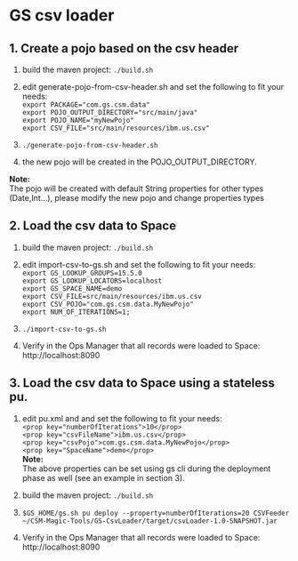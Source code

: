 # GS csv loader

## 1. Create a pojo based on the csv header

1. build the maven project:
   `./build.sh`

2. edit generate-pojo-from-csv-header.sh and set the following to fit your needs:<br>
   `export PACKAGE="com.gs.csm.data"`<br>
   `export POJO_OUTPUT_DIRECTORY="src/main/java"`<br>
   `export POJO_NAME="myNewPojo"`<br>
   `export CSV_FILE="src/main/resources/ibm.us.csv"`<br>
   
3. `./generate-pojo-from-csv-header.sh`

4. the new pojo will be created in the POJO_OUTPUT_DIRECTORY.

**Note:**<br>
The pojo will be created with default String properties for other types (Date,Int...), please modify the new pojo and change properties types 

## 2. Load the csv data to Space

1. build the maven project:
      `./build.sh`
2. edit import-csv-to-gs.sh and set the following to fit your needs:<br>
   `export GS_LOOKUP_GROUPS=15.5.0`<br>
   `export GS_LOOKUP_LOCATORS=localhost`<br>
   `export GS_SPACE_NAME=demo`<br>
   `export CSV_FILE=src/main/resources/ibm.us.csv`<br>
   `export CSV_POJO="com.gs.csm.data.MyNewPojo"`<br>
   `export NUM_OF_ITERATIONS=1;`<br>
    
3. `./import-csv-to-gs.sh`

4. Verify in the Ops Manager that all records were loaded to Space:<br>
   http://localhost:8090
   
## 3. Load the csv data to Space using a stateless pu.

1. edit pu.xml and and set the following to fit your needs:<br>
   `<prop key="numberOfIterations">10</prop>`<br>
   `<prop key="csvFileName">ibm.us.csv</prop>`<br>
   `<prop key="csvPojo">com.gs.csm.data.MyNewPojo</prop>`<br>
   `<prop key="SpaceName">demo</prop>`<br>
**Note:**<br>
The above properties can be set using gs cli during the deployment phase as well (see an example in section 3).  
      
2. build the maven project:
         `./build.sh`
3. `$GS_HOME/gs.sh pu deploy --property=numberOfIterations=20 CSVFeeder ~/CSM-Magic-Tools/GS-CsvLoader/target/csvLoader-1.0-SNAPSHOT.jar`
4. Verify in the Ops Manager that all records were loaded to Space:<br>
   http://localhost:8090

